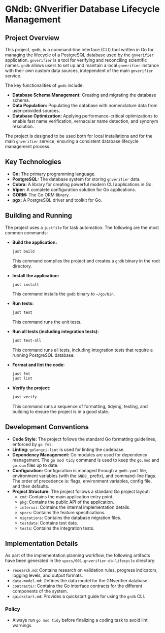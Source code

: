 # GNdb: GNverifier Database Lifecycle Management

## Project Overview

This project, `gndb`, is a command-line interface (CLI) tool written in Go for managing the lifecycle of a PostgreSQL database used by the `gnverifier` application. `gnverifier` is a tool for verifying and reconciling scientific names. `gndb` allows users to set up and maintain a local `gnverifier` instance with their own custom data sources, independent of the main `gnverifier` service.

The key functionalities of `gndb` include:

*   **Database Schema Management:** Creating and migrating the database schema.
*   **Data Population:** Populating the database with nomenclature data from user-provided sources.
*   **Database Optimization:** Applying performance-critical optimizations to enable fast name verification, vernacular name detection, and synonym resolution.

The project is designed to be used both for local installations and for the main `gnverifier` service, ensuring a consistent database lifecycle management process.

## Key Technologies

*   **Go:** The primary programming language.
*   **PostgreSQL:** The database system for storing `gnverifier` data.
*   **Cobra:** A library for creating powerful modern CLI applications in Go.
*   **Viper:** A complete configuration solution for Go applications.
*   **GORM:** The Go ORM library.
*   **pgx:** A PostgreSQL driver and toolkit for Go.

## Building and Running

The project uses a `justfile` for task automation. The following are the most common commands:

*   **Build the application:**
    ```bash
    just build
    ```
    This command compiles the project and creates a `gndb` binary in the root directory.

*   **Install the application:**
    ```bash
    just install
    ```
    This command installs the `gndb` binary to `~/go/bin`.

*   **Run tests:**
    ```bash
    just test
    ```
    This command runs the unit tests.

*   **Run all tests (including integration tests):**
    ```bash
    just test-all
    ```
    This command runs all tests, including integration tests that require a running PostgreSQL database.

*   **Format and lint the code:**
    ```bash
    just fmt
    just lint
    ```

*   **Verify the project:**
    ```bash
    just verify
    ```
    This command runs a sequence of formatting, tidying, testing, and building to ensure the project is in a good state.

## Development Conventions

*   **Code Style:** The project follows the standard Go formatting guidelines, enforced by `go fmt`.
*   **Linting:** `golangci-lint` is used for linting the codebase.
*   **Dependency Management:** Go modules are used for dependency management. The `go mod tidy` command is used to keep the `go.mod` and `go.sum` files up to date.
*   **Configuration:** Configuration is managed through a `gndb.yaml` file, environment variables (with the `GNDB_` prefix), and command-line flags. The order of precedence is: flags, environment variables, config file, and then defaults.
*   **Project Structure:** The project follows a standard Go project layout:
    *   `cmd`: Contains the main application entry point.
    *   `pkg`: Contains the public API of the application.
    *   `internal`: Contains the internal implementation details.
    *   `specs`: Contains the feature specifications.
    *   `migrations`: Contains the database migration files.
    *   `testdata`: Contains test data.
    *   `tests`: Contains the integration tests.

## Implementation Details

As part of the implementation planning workflow, the following artifacts have been generated in the `specs/001-gnverifier-db-lifecycle` directory:

*   `research.md`: Contains research on validation rules, progress indicators, logging levels, and output formats.
*   `data-model.md`: Defines the data model for the GNverifier database.
*   `contracts/`: Contains the Go interface contracts for the different components of the system.
*   `quickstart.md`: Provides a quickstart guide for using the `gndb` CLI.

### Policy

*   Always run `go mod tidy` before finalizing a coding task to avoid lint warnings.